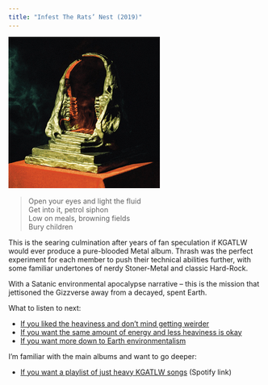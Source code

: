 ```yaml
---
title: "Infest The Rats’ Nest (2019)"
---
```


![album cover of Infest The Rats' Nest](./cover.png)

> Open your eyes and light the fluid  
> Get into it, petrol siphon  
> Low on meals, browning fields  
> Bury children

This is the searing culmination after years of fan speculation if KGATLW would ever produce a pure-blooded Metal album. Thrash was the perfect experiment for each member to push their technical abilities further, with some familiar undertones of nerdy Stoner-Metal and classic Hard-Rock.

With a Satanic environmental apocalypse narrative – this is the mission that jettisoned the Gizzverse away from a decayed, spent Earth.

What to listen to next:

*   [If you liked the heaviness and don’t mind getting weirder](./murder-of-the-universe)
*   [If you want the same amount of energy and less heaviness is okay](./nonagon-infinity)
*   [If you want more down to Earth environmentalism](./flying-microtonal-banana)

I’m familiar with the main albums and want to go deeper:

*   [If you want a playlist of just heavy KGATLW songs](https://open.spotify.com/playlist/7BfZwU7yVZrmX9XmwkJbaJ?si=1e76459117d647f7) (Spotify link)
